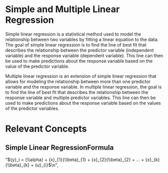 # Simple and Multiple Linear Regression

Simple linear regression is a statistical method used to model the relationship between two variables by fitting a linear equation to the data. The goal of simple linear regression is to find the line of best fit that describes the relationship between the predictor variable (independent variable) and the response variable (dependent variable). This line can then be used to make predictions about the response variable based on the value of the predictor variable.

Multiple linear regression is an extension of simple linear regression that allows for modeling the relationship between more than one predictor variable and the response variable. In multiple linear regression, the goal is to find the line of best fit that describes the relationship between the response variable and multiple predictor variables. This line can then be used to make predictions about the response variable based on the values of the predictor variables.


# Relevant Concepts

## Simple Linear RegressionFormula

"${y}_i = {\\alpha} + {x}_{1}{\\beta}_{1} + {x}_{2}{\\beta}_{2} + ... + {x}_{k}{\\beta}_{k} +  {u}_{i}$\n",
